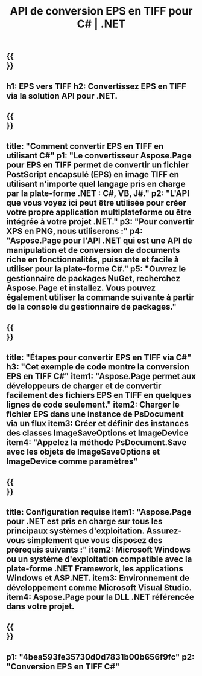 ﻿---
translation: true
template: /_templates/_conversion-child-net.md
title: API de conversion EPS en TIFF pour C# |  .NET
url: /net/conversion/eps-to-tiff/
description: Exemple de code pour la conversion EPS en TIFF C#. Utilisez le code d'exemple d'API pour la conversion de fichiers EPS par lots en TIFF dans VB.NET, Asp.NET ou toute application basée sur .NET.
informat: EPS
outformat: TIFF
otherformats: XPS PS
---

{{<section banner>}}
---
h1: EPS vers TIFF
h2: Convertissez EPS en TIFF via la solution API pour .NET.
---

{{<section overview>}}
---
title: "Comment convertir EPS en TIFF en utilisant C#"
p1: "Le convertisseur Aspose.Page pour EPS en TIFF permet de convertir un fichier PostScript encapsulé (EPS) en image TIFF en utilisant n'importe quel langage pris en charge par la plate-forme .NET : C#, VB, J#."
p2: "L'API que vous voyez ici peut être utilisée pour créer votre propre application multiplateforme ou être intégrée à votre projet .NET."
p3: "Pour convertir XPS en PNG, nous utiliserons :"
p4: "Aspose.Page pour l'API .NET qui est une API de manipulation et de conversion de documents riche en fonctionnalités, puissante et facile à utiliser pour la plate-forme C#."
p5: "Ouvrez le gestionnaire de packages NuGet, recherchez Aspose.Page et installez. Vous pouvez également utiliser la commande suivante à partir de la console du gestionnaire de packages."
---

{{<section feature1>}}
---
title: "Étapes pour convertir EPS en TIFF via C#"
h3: "Cet exemple de code montre la conversion EPS en TIFF C#"
item1: "Aspose.Page permet aux développeurs de charger et de convertir facilement des fichiers EPS en TIFF en quelques lignes de code seulement."
item2: Charger le fichier EPS dans une instance de PsDocument via un flux
item3: Créer et définir des instances des classes ImageSaveOptions et ImageDevice
item4: "Appelez la méthode PsDocument.Save avec les objets de ImageSaveOptions et ImageDevice comme paramètres"
---

{{<section feature2>}}
---
title: Configuration requise
item1: "Aspose.Page pour .NET est pris en charge sur tous les principaux systèmes d'exploitation. Assurez-vous simplement que vous disposez des prérequis suivants :"
item2: Microsoft Windows ou un système d'exploitation compatible avec la plate-forme .NET Framework, les applications Windows et ASP.NET.
item3: Environnement de développement comme Microsoft Visual Studio.
item4: Aspose.Page pour la DLL .NET référencée dans votre projet.
---

{{<section gist>}}
---
p1: "4bea593fe35730d0d7831b00b656f9fc"
p2: "Conversion EPS en TIFF C#"
---

